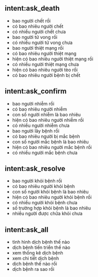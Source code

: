 ## intent:ask_death
- bao người chết rồi 
- có bao nhiêu người chết 
- có nhiều người chết chưa 
- bao người tử vong rồi 
- có nhiều người tử vong chưa 
- bao người thiệt mạng rồi 
- có bao nhiêu người thiệt mạng
- hiện có bao nhiêu người thiệt mạng rồi  
- có nhiều người thiệt mạng chưa
- hiện có bao nhiêu người tèo rồi  
- có bao nhiêu người bệnh bị chết 

## intent:ask_confirm
- bao người nhiễm rồi 
- có bao nhiêu người nhiễm 
- con số người nhiễm là bao nhiêu 
- hiện có bao nhiêu người nhiễm rồi  
- có nhiều người nhiễm chưa 
- bao người lây bệnh rồi 
- có bao nhiêu người bị mắc bệnh 
- con số người mắc bệnh là bao nhiêu 
- hiện có bao nhiêu người mắc bệnh rồi  
- có nhiều người mắc bệnh chưa

## intent:ask_resolve
- bao người khỏi bệnh rồi 
- có bao nhiêu người khỏi bệnh 
- con số người khỏi bệnh là bao nhiêu 
- hiện có bao nhiêu người khỏi bệnh rồi  
- có nhiều người khỏi bệnh chưa 
- số trường hợp khỏi bệnh là bao nhiêu 
- nhiều người được chữa khỏi chưa

## intent:ask_all
- tình hình dịch bệnh thế nào  
- dịch bệnh tiến triển thế nào  
- xem thống kê dịch bệnh 
- xem chi tiết dịch bệnh
- dịch bệnh thế nào rồi 
- dịch bệnh ra sao rồi 